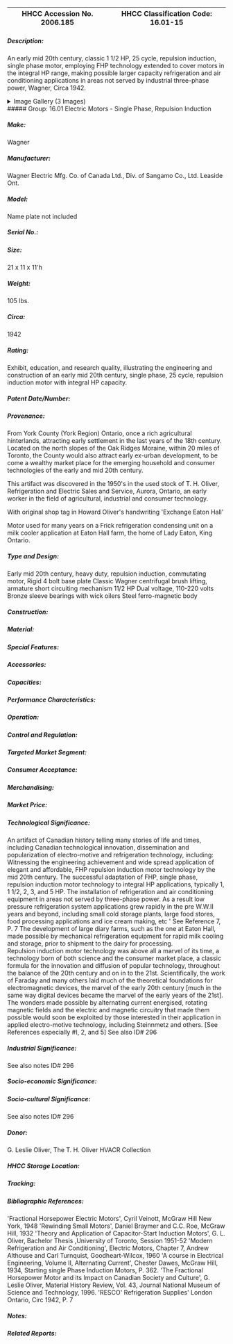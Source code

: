 | **HHCC Accession No. 2006.185** |**HHCC Classification Code:  16.01-15**|
| ----------- | ----------- |
##### Description:
An early mid 20th century, classic 1 1/2 HP, 25 cycle, repulsion induction, single phase motor, employing FHP technology extended to cover motors in the integral HP range, making possible larger capacity refrigeration and air conditioning applications in areas not served by industrial three-phase power, Wagner, Circa 1942.


<details>
	<summary>Image Gallery (3 Images)</summary>
<div class="gallery gallery-wrapper--full" contenteditable="false" data-is-empty="false" data-translation="Add images" data-columns="6">
<figure class="gallery__item"><a href="#DOMAIN_NAME#gallery/16.01-15.jpg" data-size="2033x1373"><img src="#DOMAIN_NAME#gallery/16.01-15-thumbnail.jpg" alt=""></a></figure>
<figure class="gallery__item"><a href="#DOMAIN_NAME#gallery/16.01-15a.jpg" data-size="1543x1463"><img src="#DOMAIN_NAME#gallery/16.01-15a-thumbnail.jpg" alt=""></a></figure>
<figure class="gallery__item"><a href="#DOMAIN_NAME#gallery/16.01-15b.jpg" data-size="1567x1630"><img src="#DOMAIN_NAME#gallery/16.01-15b-thumbnail.jpg" alt=""></a></figure>
</div>
</details>
##### Group:
16.01 Electric Motors - Single Phase, Repulsion Induction

##### Make:
Wagner

##### Manufacturer:
Wagner Electric Mfg. Co. of Canada Ltd., Div. of Sangamo Co., Ltd. Leaside Ont.

##### Model:
Name plate not included

##### Serial No.:


##### Size:
21 x 11 x 11'h

##### Weight:
105 lbs.

##### Circa:
1942

##### Rating:
Exhibit, education, and research quality, illustrating the engineering and construction of an early mid 20th century, single phase, 25 cycle, repulsion induction motor with integral HP capacity.

##### Patent Date/Number:


##### Provenance:
From York County (York Region) Ontario, once a rich agricultural hinterlands, attracting early settlement in the last years of the 18th century. Located on the north slopes of the Oak Ridges Moraine, within 20 miles of Toronto, the County would also attract early ex-urban development, to be come a wealthy market place for the emerging household and consumer technologies of the early and mid 20th century. 

This artifact was discovered in the 1950's in the used stock of T. H. Oliver, Refrigeration and Electric Sales and Service, Aurora, Ontario, an early worker in the field of agricultural, industrial and consumer technology. 

With original shop tag in Howard Oliver's handwriting 'Exchange Eaton Hall'

Motor used for many years on a Frick refrigeration condensing unit on a milk cooler application at Eaton Hall farm, the home of Lady Eaton, King Ontario.

##### Type and Design:
Early mid 20th century, heavy duty, repulsion induction, commutating motor,
Rigid 4 bolt base plate
Classic Wagner centrifugal brush lifting, armature short circuiting mechanism 
11/2 HP
Dual voltage, 110-220 volts
Bronze sleeve bearings with wick oilers
Steel ferro-magnetic body

##### Construction:


##### Material:


##### Special Features:


##### Accessories:


##### Capacities:


##### Performance Characteristics:


##### Operation:


##### Control and Regulation:


##### Targeted Market Segment:


##### Consumer Acceptance:


##### Merchandising:


##### Market Price:


##### Technological Significance:
An artifact of Canadian history telling many stories of life and times, including Canadian technological innovation, dissemination and popularization of electro-motive and refrigeration technology, including:
Witnessing the engineering achievement and wide spread application of elegant and affordable, FHP repulsion induction motor technology by the mid 20th century.
The successful adaptation of FHP, single phase, repulsion induction motor technology to integral HP applications, typically 1, 1 1/2, 2, 3, and 5 HP. 
The installation of refrigeration and air conditioning equipment in  areas not served by three-phase power. As a result low pressure refrigeration system applications grew rapidly in the pre W.W.II years and beyond, including small cold storage plants, large food stores, food processing applications and ice cream making, etc ' See Reference 7, P. 7 
The development of large diary farms, such as the one at Eaton Hall, made possible by mechanical refrigeration equipment for rapid milk cooling and storage, prior to shipment to the dairy for processing.        
Repulsion induction motor technology was above all a marvel of its time, a technology born of both science and the consumer market place, a classic formula for the innovation and diffusion of popular technology, throughout the balance of the 20th century and on in to the 21st. Scientifically, the work of Faraday and many others laid much of the theoretical foundations for electromagnetic devices, the marvel of the early 20th century [much in the same way digital devices became the marvel of the early years of the 21st]. The wonders made possible by alternating current energised, rotating magnetic fields and the electric and magnetic circuitry that made them possible would soon be exploited by those interested in their application in applied electro-motive technology, including Steinnmetz and others. [See References especially #I, 2, and 5]
See also ID# 296

##### Industrial Significance:
See also notes ID# 296

##### Socio-economic Significance:


##### Socio-cultural Significance:
See also notes ID# 296

##### Donor:
G. Leslie Oliver, The T. H. Oliver HVACR Collection

##### HHCC Storage Location:


##### Tracking:


##### Bibliographic References:
'Fractional Horsepower Electric Motors', Cyril Veinott, McGraw Hill New York, 1948
'Rewinding Small Motors', Daniel Braymer and C.C. Roe, McGraw Hill, 1932
'Theory and Application of Capacitor-Start Induction Motors',  G. L. Oliver, Bachelor Thesis ,University of Toronto, Session 1951-52 
'Modern Refrigeration and Air Conditioning', Electric Motors, Chapter 7, Andrew Althouse and Carl Turnquist, Goodheart-Wilcox, 1960 
'A course in Electrical Engineering, Volume II, Alternating Current', Chester Dawes, McGraw Hill, 1934, Starting single Phase Induction Motors, P. 362.
'The Fractional Horsepower Motor and its Impact on Canadian Society and Culture', G. Leslie Oliver, Material History Review, Vol. 43, Journal National Museum of Science and Technology, 1996.
'RESCO' Refrigeration Supplies' London Ontario, Circ 1942, P. 7

##### Notes:


##### Related Reports:

